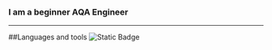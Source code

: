 ### I am a beginner AQA Engineer
___

##Languages and tools
![Static Badge](https://img.shields.io/badge/Selenide-252525?style=for-the-badge&logo=Selenium)

